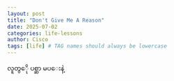 ```yaml
---
layout: post
title: "Don't Give Me A Reason"
date: 2025-07-02
categories: life-lessons
author: Cisco
tags: [life] # TAG names should always be lowercase
---
```


လူ‌တွ‌ေို ပစ္ဆာ မပ‌ေးနဲ့